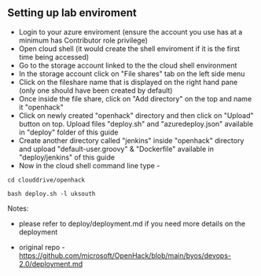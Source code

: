 ## Setting up lab enviroment

- Login to your azure enviroment (ensure the account you use has at a minimum has Contributor role privilege)
- Open cloud shell (it would create the shell enviroment if it is the first time being accessed)
- Go to the storage account linked to the the cloud shell environment
- In the storage account click on "File shares" tab on the left side menu
- Click on the fileshare name that is displayed on the right hand pane (only one should have been created by default)
- Once inside the file share, click on "Add directory" on the top and name it "openhack"
- Click on newly created "openhack" directory and then click on "Upload" button on top. Upload files "deploy.sh" and "azuredeploy.json" available in "deploy" folder of this guide
- Create another directory called "jenkins" inside "openhack" directory and upload "default-user.groovy" & "Dockerfile" available in "deploy/jenkins" of this guide
- Now in the cloud shell command line type -

 `cd clouddrive/openhack`

 `bash deploy.sh -l uksouth`



Notes:
- please refer to deploy/deployment.md if you need more details on the deployment

- original repo - https://github.com/microsoft/OpenHack/blob/main/byos/devops-2.0/deployment.md
